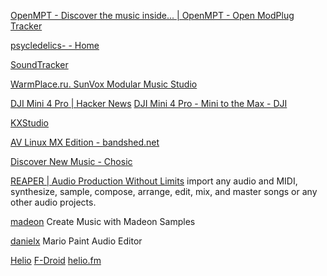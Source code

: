 
[OpenMPT - Discover the music inside... | OpenMPT - Open ModPlug Tracker](https://openmpt.org)

[psycledelics- - Home](http://psycle.pastnotecut.org/portal.php)

[SoundTracker](http://www.soundtracker.org)

[WarmPlace.ru. SunVox Modular Music Studio](https://warmplace.ru/soft/sunvox)

[DJI Mini 4 Pro | Hacker News](https://news.ycombinator.com/item?id=37649448)
[DJI Mini 4 Pro - Mini to the Max - DJI](https://www.dji.com/global/mini-4-pro)

[KXStudio](https://kx.studio/)

[AV Linux MX Edition - bandshed.net](https://www.bandshed.net/avlinux)

[Discover New Music - Chosic](https://www.chosic.com/)

[REAPER | Audio Production Without Limits](http://reaper.fm/)
import any audio and MIDI, synthesize, sample, compose, arrange, edit, mix, and master songs or any other audio projects.

[madeon](https://adventuremachine.4thfloorcreative.co.uk/)
Create Music with Madeon Samples

[danielx](https://danielx.net/composer/)
Mario Paint Audio Editor

[Helio](https://github.com/helio-fm/helio-sequencer)
[F-Droid](https://f-droid.org/app/fm.helio)
[helio.fm](https://helio.fm/)
